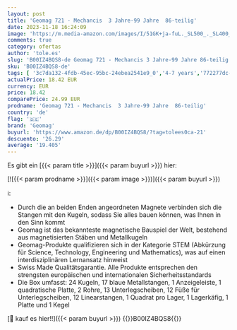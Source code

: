 ```yaml
---
layout: post
title: 'Geomag 721 - Mechancis  3 Jahre-99 Jahre  86-teilig'
date: 2023-11-18 16:24:09
image: 'https://m.media-amazon.com/images/I/51GK+ja-fuL._SL500_._SL400_.jpg'
comments: true
category: ofertas
author: 'tole.es'
slug: 'B00IZ4BQS8-de Geomag 721 - Mechancis 3 Jahre-99 Jahre 86-teilig'
sku: 'B00IZ4BQS8-de'
tags: [ '3c7da132-4fdb-45ec-95bc-24ebea2541e9_0','4-7 years','772277dc-cbdb-432f-a915-25a321e9ed8c_0','772277dc-cbdb-432f-a915-25a321e9ed8c_2001','772277dc-cbdb-432f-a915-25a321e9ed8c_3101','772277dc-cbdb-432f-a915-25a321e9ed8c_7201','772277dc-cbdb-432f-a915-25a321e9ed8c_8601','Arborist Merchandising Root','BTS Geomag','Custom Stores','Experimentieren & Forschen','GEO BFBD','Lern- und Entwicklungsspielzeug','MINT Lernspielzeug','Magnete, magnetische Spielwaren & Spielbretter','Magnetische Spielzeuge','STEM','Self Service','Special Features Stores','Spielzeug','Technik','geomag','🇩🇪', ]
actualPrice: 18.42 EUR
currency: EUR
price: 18.42
comparePrice: 24.99 EUR
prodname: 'Geomag 721 - Mechancis  3 Jahre-99 Jahre  86-teilig'
country: 'de'
flag: '🇩🇪'
brand: 'Geomag'
buyurl: 'https://www.amazon.de/dp/B00IZ4BQS8/?tag=tolees0ca-21'
descuento: '26.29'
average: '19.405'
---
```


Es gibt ein [{{< param title >}}]({{< param buyurl >}}) hier:

[![{{< param prodname >}}]({{< param image >}})]({{< param buyurl >}})

ℹ️:

- Durch die an beiden Enden angeordneten Magnete verbinden sich die Stangen mit den Kugeln, sodass Sie alles bauen können, was Ihnen in den Sinn kommt
- Geomag ist das bekannteste magnetische Bauspiel der Welt, bestehend aus magnetisierten Stäben und Metallkugeln
- Geomag-Produkte qualifizieren sich in der Kategorie STEM (Abkürzung für Science, Technology, Engineering und Mathematics), was auf einen interdisziplinären Lernansatz hinweist
- Swiss Made Qualitätsgarantie. Alle Produkte entsprechen den strengsten europäischen und internationalen Sicherheitsstandards
- Die Box umfasst: 24 Kugeln, 17 blaue Metallstangen, 1 Anzeigeleiste, 1 quadratische Platte, 2 Rohre, 13 Unterlegscheiben, 12 Füße für Unterlegscheiben, 12 Linearstangen, 1 Quadrat pro Lager, 1 Lagerkäfig, 1 Platte und 1 Kegel

[🛒 kauf es hier!!]({{< param buyurl >}})
{{<world>}}B00IZ4BQS8{{</world>}}
